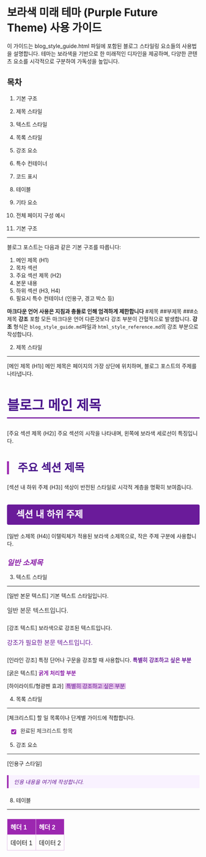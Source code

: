 보라색 미래 테마 (Purple Future Theme) 사용 가이드
===============================================

이 가이드는 blog_style_guide.html 파일에 포함된 블로그 스타일링 요소들의 사용법을 설명합니다. 
테마는 보라색을 기반으로 한 미래적인 디자인을 제공하며, 다양한 콘텐츠 요소를 시각적으로 구분하여 가독성을 높입니다.

목차
----
1. 기본 구조
2. 제목 스타일
3. 텍스트 스타일
4. 목록 스타일
5. 강조 요소
6. 특수 컨테이너
7. 코드 표시
8. 테이블
9. 기타 요소
10. 전체 페이지 구성 예시

1. 기본 구조
-----------
블로그 포스트는 다음과 같은 기본 구조를 따릅니다:

1. 메인 제목 (H1)
2. 목차 섹션
3. 주요 섹션 제목 (H2)
4. 본문 내용
5. 하위 섹션 (H3, H4)
6. 필요시 특수 컨테이너 (인용구, 경고 박스 등)

**마크다운 언어 사용은 지침과 충돌로 인해 엄격하게 제한합니다**
#제목
##부제목
###소제목
**강조**
포함 모든 마크다운 언어
다른것보다 강조 부분이 간혈적으로 발생합니다.
**강조** 형식은 `blog_style_guide.md`파일과 `html_style_reference.md`의 강조 부분으로 작성합니다.

2. 제목 스타일
------------
[메인 제목 (H1)]
메인 제목은 페이지의 가장 상단에 위치하며, 블로그 포스트의 주제를 나타냅니다.
<h1 style="font-size: 2.2rem; font-weight: 700; color: #4a148c; margin-top: 1.5em; margin-bottom: 0.8em; line-height: 1.2; border-bottom: 3px solid #7b1fa2; padding-bottom: 0.3em; font-family: 'Noto Sans KR', sans-serif;">블로그 메인 제목</h1>

[주요 섹션 제목 (H2)]
주요 섹션의 시작을 나타내며, 왼쪽에 보라색 세로선이 특징입니다.
<h2 style="font-size: 1.8rem; font-weight: 700; color: #4a148c; margin-top: 1.5em; margin-bottom: 0.8em; line-height: 1.2; border-left: 5px solid #9c27b0; padding-left: 0.8em; font-family: 'Noto Sans KR', sans-serif;">주요 섹션 제목</h2>

[섹션 내 하위 주제 (H3)]
색상이 반전된 스타일로 시각적 계층을 명확히 보여줍니다.
<h3 style="font-size: 1.5rem; font-weight: 700; color: #ffffff; background-color: #6a1b9a; padding: 0.5em 1em; border-radius: 4px; width: 100%; box-sizing: border-box; margin-top: 1.5em; margin-bottom: 0.8em; line-height: 1.2; font-family: 'Noto Sans KR', sans-serif;">섹션 내 하위 주제</h3>

[일반 소제목 (H4)]
이탤릭체가 적용된 보라색 소제목으로, 작은 주제 구분에 사용합니다.
<h4 style="font-size: 1.2rem; font-weight: 700; color: #8e24aa; margin-top: 1.5em; margin-bottom: 0.8em; line-height: 1.2; font-style: italic; font-family: 'Noto Sans KR', sans-serif;">일반 소제목</h4>

3. 텍스트 스타일
--------------
[일반 본문 텍스트]
기본 텍스트 스타일입니다.
<p style="font-size: 1rem; line-height: 1.8; margin-bottom: 1.2em; color: #333; font-family: 'Noto Sans KR', sans-serif;">일반 본문 텍스트입니다.</p>

[강조 텍스트]
보라색으로 강조된 텍스트입니다.
<p style="font-size: 1rem; line-height: 1.8; margin-bottom: 1.2em; color: #6a1b9a; font-weight: 500; font-family: 'Noto Sans KR', sans-serif;">강조가 필요한 본문 텍스트입니다.</p>

[인라인 강조]
특정 단어나 구문을 강조할 때 사용합니다.
<strong style="font-weight: 700; color: #6a1b9a; font-family: 'Noto Sans KR', sans-serif;">특별히 강조하고 싶은 부분</strong>

[굵은 텍스트]
<b style="font-weight: 700; color: #8e24aa; font-family: 'Noto Sans KR', sans-serif;">굵게 처리할 부분</b>

[하이라이트/형광펜 효과]
<mark style="background-color: #e1bee7; color: #6a1b9a; padding: 0 3px; border-radius: 2px; font-family: 'Noto Sans KR', sans-serif;">특별히 강조하고 싶은 부분</mark>

4. 목록 스타일
------------

[체크리스트]
할 일 목록이나 단계별 가이드에 적합합니다.
<ul style="margin-bottom: 1.2em; padding-left: 0.5em; list-style-type: none; color: #333; font-family: 'Noto Sans KR', sans-serif;">
  <li style="margin-bottom: 0.5em; position: relative; padding-left: 2em;">
    <input type="checkbox" id="check1" checked style="position: absolute; left: 0; top: 0.3em; accent-color: #9c27b0;">
    <label for="check1" style="cursor: pointer;">완료된 체크리스트 항목</label>
  </li>
</ul>

5. 강조 요소
-----------
[인용구 스타일]
<blockquote style="border-left: 4px solid #9c27b0; padding: 0.5em 1em; margin: 1.5em 0; font-style: italic; color: #6a1b9a; background-color: #f9f2ff; font-family: 'Noto Sans KR', sans-serif;">
  인용 내용을 여기에 작성합니다.
</blockquote>

8. 테이블
--------
<table style="width: 100%; border-collapse: collapse; margin: 1.5em 0; font-family: 'Noto Sans KR', sans-serif;">
  <thead>
    <tr>
      <th style="border: 1px solid #e1bee7; padding: 0.5em; text-align: left; background-color: #9c27b0; color: white; font-weight: 700;">헤더 1</th>
      <th style="border: 1px solid #e1bee7; padding: 0.5em; text-align: left; background-color: #9c27b0; color: white; font-weight: 700;">헤더 2</th>
    </tr>
  </thead>
  <tbody>
    <tr>
      <td style="border: 1px solid #e1bee7; padding: 0.5em; text-align: left;">데이터 1</td>
      <td style="border: 1px solid #e1bee7; padding: 0.5em; text-align: left;">데이터 2</td>
    </tr>
  </tbody>
</table>
